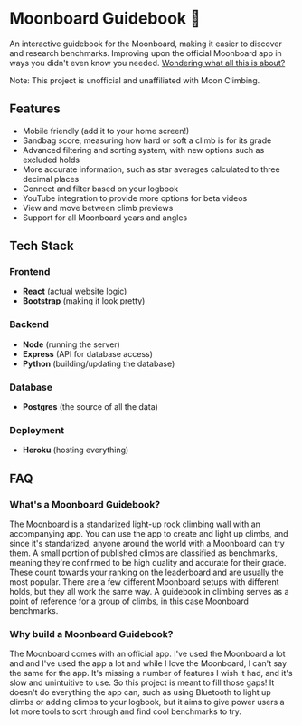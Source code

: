 # Moonboard Guidebook 🌝

An interactive guidebook for the Moonboard, making it easier to discover and research benchmarks. Improving upon the official Moonboard app in ways you didn't even know you needed. [Wondering what all this is about?](#faq)

Note: This project is unofficial and unaffiliated with Moon Climbing.

## Features

- Mobile friendly (add it to your home screen!)
- Sandbag score, measuring how hard or soft a climb is for its grade
- Advanced filtering and sorting system, with new options such as excluded holds
- More accurate information, such as star averages calculated to three decimal places
- Connect and filter based on your logbook
- YouTube integration to provide more options for beta videos
- View and move between climb previews
- Support for all Moonboard years and angles

## Tech Stack

### Frontend
- **React** (actual website logic)
- **Bootstrap** (making it look pretty)

### Backend
- **Node** (running the server)
- **Express** (API for database access)
- **Python** (building/updating the database)

### Database
- **Postgres** (the source of all the data)

### Deployment
- **Heroku** (hosting everything)

## FAQ

### What's a Moonboard Guidebook?

The [Moonboard](https://moonboard.com) is a standarized light-up rock climbing wall with an accompanying app. You can use the app to create and light up climbs, and since it's standarized, anyone around the world with a Moonboard can try them. A small portion of published climbs are classified as benchmarks, meaning they're confirmed to be high quality and accurate for their grade. These count towards your ranking on the leaderboard and are usually the most popular. There are a few different Moonboard setups with different holds, but they all work the same way. A guidebook in climbing serves as a point of reference for a group of climbs, in this case Moonboard benchmarks.

### Why build a Moonboard Guidebook?

The Moonboard comes with an official app. I've used the Moonboard a lot and and I've used the app a lot and while I love the Moonboard, I can't say the same for the app. It's missing a number of features I wish it had, and it's slow and unintuitive to use. So this project is meant to fill those gaps! It doesn't do everything the app can, such as using Bluetooth to light up climbs or adding climbs to your logbook, but it aims to give power users a lot more tools to sort through and find cool benchmarks to try.
